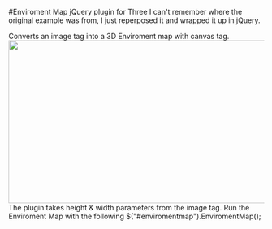 #Enviroment Map jQuery plugin for Three
I can't remember where the original example was from, I just reperposed it and wrapped it up in jQuery.

Converts an image tag into a 3D Enviroment map with canvas tag.
	<img id="enviromentmap" src="pano.jpg" width="572" height="321" />
The plugin takes height & width parameters from the image tag.
Run the Enviroment Map with the following
	$("#enviromentmap").EnviromentMap();
	